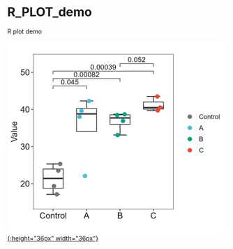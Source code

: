# R_PLOT_demo
 R plot demo

[![1_1_boxplot](./1_boxplot/1_1/1_1_boxplot_stat_plot.png){:height="36px" width="36px"}](./1_boxplot/1_1/)
